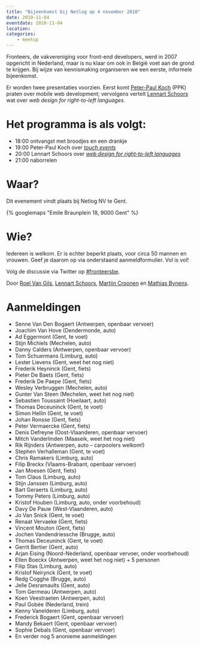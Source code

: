 ```yaml
---
title: "Bijeenkomst bij Netlog op 4 november 2010"
date: 2010-11-04
eventdate: 2010-11-04
location: 
categories: 
    - meetup
---
```

Fronteers, de vakvereniging voor front-end developers, werd in 2007 opgericht in Nederland, maar is nu klaar om ook in België voet aan de grond te krijgen. Bij wijze van kennismaking organiseren we een eerste, informele bijeenkomst.

Er worden twee presentaties voorzien. Eerst komt [Peter-Paul Koch](http://www.quirksmode.org/about/) (PPK) praten over mobile web development; vervolgens vertelt [Lennart Schoors](http://lensco.be/) wat over _web design for right-to-left languages_.

# Het programma is als volgt:

* 18:00 ontvangst met broodjes en een drankje
* 19:00 Peter-Paul Koch over _[touch events](http://www.slideshare.net/pp.koch/the-touch-events)_
* 20:00 Lennart Schoors over _[web design for right-to-left languages](http://lensco.be/2010/11/05/web-design-for-right-to-left-languages/)_
* 21:00 naborrelen

# Waar?

Dit evenement vindt plaats bij Netlog NV te Gent.

{% googlemaps "Emile Braunplein 18, 9000 Gent" %}

# Wie?

Iedereen is welkom. Er is echter beperkt plaats, voor circa 50 mannen en vrouwen. Geef je daarom op via onderstaand aanmeldformulier. Vol is vol!

Volg de discussie via Twitter op [#fronteersbe](https://twitter.com/search?q=%23fronteersbe).

Door [Roel Van Gils](https://twitter.com/roelvangils), [Lennart Schoors](https://twitter.com/lensco), [Martijn Croonen](https://twitter.com/martijnc_) en [Mathias Bynens](https://twitter.com/mathias).

# Aanmeldingen

* Senne Van Den Bogaert (Antwerpen, openbaar vervoer)
* Joachim Van Hove (Dendermonde, auto)
* Ad Eggermont (Gent, te voet)
* Stijn Michiels (Mechelen, auto)
* Danny Calders (Antwerpen, openbaar vervoer)
* Tom Schuermans (Limburg, auto)
* Lester Lievens (Gent, weet het nog niet)
* Frederik Heyninck (Gent, fiets)
* Pieter De Baets (Gent, fiets)
* Frederik De Paepe (Gent, fiets)
* Wesley Verbruggen (Mechelen, auto)
* Gunter Van Steen (Mechelen, weet het nog niet)
* Sebastien Toussaint (Hoeilaart, auto)
* Thomas Deceuninck (Gent, te voet)
* Simon Hellin (Gent, te voet)
* Johan Ronsse (Gent, fiets)
* Peter Vermaercke (Gent, fiets)
* Denis Defreyne (Oost-Vlaanderen, openbaar vervoer)
* Mitch Vanderlinden (Maaseik, weet het nog niet)
* Rik Rijnders (Antwerpen, auto – carpoolers welkom!)
* Stephen Verhalleman (Gent, te voet)
* Chris Ramakers (Limburg, auto)
* Filip Breckx (Vlaams-Brabant, openbaar vervoer)
* Jan Moesen (Gent, fiets)
* Tom Claus (Limburg, auto)
* Stijn Janssen (Limburg, auto)
* Bart Geraerts (Limburg, auto)
* Tommy Peters (Limburg, auto)
* Kristof Houben (Limburg, auto, onder voorbehoud)
* Davy De Pauw (West-Vlaanderen, auto)
* Jo Van Snick (Gent, te voet)
* Renaat Vervaeke (Gent, fiets)
* Vincent Mouton (Gent, fiets)
* Jochen Vandendriessche (Brugge, auto)
* Thomas Deceuninck (Gent, te voet)
* Gerrit Bertier (Gent, auto)
* Arjan Eising (Noord-Nederland, openbaar vervoer, onder voorbehoud)
* Ellen Boeckx (Antwerpen, weet het nog niet) + 5 personen
* Filip Stas (Limburg, auto)
* Kristof Neirynck (Gent, te voet)
* Redg Cogghe (Brugge, auto)
* Jelle Desramaults (Gent, auto)
* Tom Germeau (Antwerpen, auto)
* Koen Veestraeten (Antwerpen, auto)
* Paul Gobée (Nederland, trein)
* Kenny Vanelderen (Limburg, auto)
* Frederick Bogaert (Gent, openbaar vervoer)
* Mandy Bekaert (Gent, openbaar vervoer)
* Sophie Debals (Gent, openbaar vervoer)
* En verder nog 5 anonieme aanmeldingen



